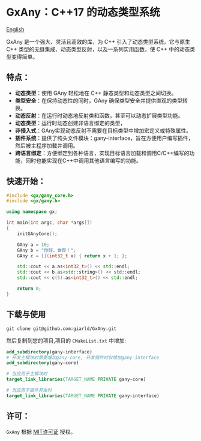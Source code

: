 # GxAny：C++17 的动态类型系统
[English](README.md)

GxAny 是一个强大、灵活且高效的库，为 C++ 引入了动态类型系统。它与原生 C++ 类型的无缝集成、动态类型反射，以及一系列实用函数，使 C++ 中的动态类型变得简单。

## 特点：
- **动态类型**：使用 GAny 轻松地在 C++ 静态类型和动态类型之间切换。
- **类型安全**：在保持动态性的同时，GAny 确保类型安全并提供直观的类型转换。
- **动态反射**：在运行时动态地反射类和函数，甚至可以动态扩展类型功能。
- **动态类型**：运行时动态创建非语言绑定的类型，
- **非侵入式**：GAny实现动态反射不需要在目标类型中增加宏定义或特殊属性。
- **插件系统**：提供了纯头文件模块：gany-interface，旨在方便用户编写插件，然后被主程序加载并调用。
- **跨语言绑定**：方便绑定到各种语言，实现目标语言加载和调用C/C++编写的功能，同时也能实现在C++中调用其他语言编写的功能。

## 快速开始：
```cpp
#include <gx/gany_core.h>
#include <gx/gany.h>

using namespace gx;

int main(int argc, char *args[])
{
    initGAnyCore();

    GAny a = 10;
    GAny b = "你好，世界！";
    GAny c = [](int32_t x) { return x + 1; };

    std::cout << a.as<int32_t>() << std::endl;
    std::cout << b.as<std::string>() << std::endl;
    std::cout << c(5).as<int32_t>() << std::endl;

    return 0;
}
```

## 下载与使用
```shell
git clone git@github.com:giarld/GxAny.git
```
然后复制到您的项目,项目的 `CMakeList.txt` 中增加:
```cmake
add_subdirectory(gany-interface)
# 开发主模块时需要增加gany-core, 开发插件时仅增加gany-interface
add_subdirectory(gany-core)

# 当应用于主模块时
target_link_libraries(TARGET_NAME PRIVATE gany-core)

# 当应用于插件开发时
target_link_libraries(TARGET_NAME PRIVATE gany-interface)
```

## 许可：
`GxAny` 根据 [MIT许可证](LICENSE.txt) 授权。
